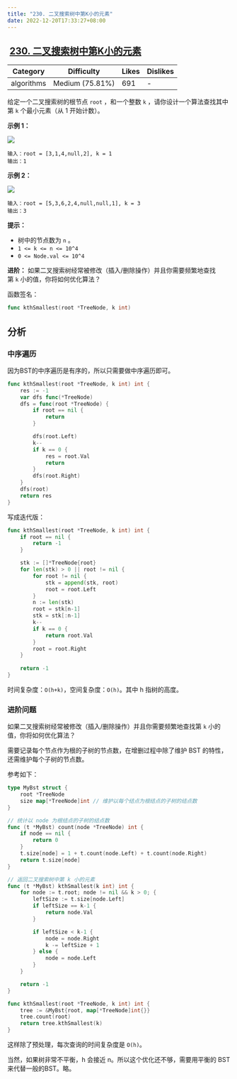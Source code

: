 ```yaml
---
title: "230. 二叉搜索树中第K小的元素"
date: 2022-12-20T17:33:27+08:00
---
```


##  [230. 二叉搜索树中第K小的元素](https://leetcode.cn/problems/kth-smallest-element-in-a-bst/description)

| Category | Difficulty | Likes | Dislikes |
| --- | --- | --- | --- |
| algorithms | Medium (75.81%) | 691 | -   |

给定一个二叉搜索树的根节点 `root` ，和一个整数 `k` ，请你设计一个算法查找其中第 `k` 个最小元素（从 1 开始计数）。

**示例 1：**

![](https://assets.leetcode.com/uploads/2021/01/28/kthtree1.jpg)

```
输入：root = [3,1,4,null,2], k = 1
输出：1
```

**示例 2：**

![](https://assets.leetcode.com/uploads/2021/01/28/kthtree2.jpg)

```
输入：root = [5,3,6,2,4,null,null,1], k = 3
输出：3
```

**提示：**

- 树中的节点数为 `n` 。
- `1 <= k <= n <= 10^4`
- `0 <= Node.val <= 10^4`

**进阶：** 如果二叉搜索树经常被修改（插入/删除操作）并且你需要频繁地查找第 `k` 小的值，你将如何优化算法？

函数签名：

```go
func kthSmallest(root *TreeNode, k int)
```

## 分析

### 中序遍历

因为BST的中序遍历是有序的，所以只需要做中序遍历即可。

```go
func kthSmallest(root *TreeNode, k int) int {
	res := -1
	var dfs func(*TreeNode)
	dfs = func(root *TreeNode) {
		if root == nil {
			return
		}

		dfs(root.Left)
		k--
		if k == 0 {
			res = root.Val
			return
		}
		dfs(root.Right)
	}
	dfs(root)
	return res
}
```

写成迭代版：

```go
func kthSmallest(root *TreeNode, k int) int {
    if root == nil {
        return -1
    }

    stk := []*TreeNode{root}
    for len(stk) > 0 || root != nil {
        for root != nil {
            stk = append(stk, root)
            root = root.Left
        }
        n := len(stk)
        root = stk[n-1]
        stk = stk[:n-1]
        k--
        if k == 0 {
            return root.Val
        }
        root = root.Right
    }
    
    return -1
}
```

时间复杂度：`O(h+k)`，空间复杂度：`O(h)`。其中 h 指树的高度。

### 进阶问题

如果二叉搜索树经常被修改（插入/删除操作）并且你需要频繁地查找第 `k` 小的值，你将如何优化算法？

需要记录每个节点作为根的子树的节点数，在增删过程中除了维护 BST 的特性，还需维护每个子树的节点数。

参考如下：

```go
type MyBst struct {
	root *TreeNode
	size map[*TreeNode]int // 维护以每个结点为根结点的子树的结点数
}

// 统计以 node 为根结点的子树的结点数
func (t *MyBst) count(node *TreeNode) int {
	if node == nil {
		return 0
	}
	t.size[node] = 1 + t.count(node.Left) + t.count(node.Right)
	return t.size[node]
}

// 返回二叉搜索树中第 k 小的元素
func (t *MyBst) kthSmallest(k int) int {
	for node := t.root; node != nil && k > 0; {
		leftSize := t.size[node.Left]
		if leftSize == k-1 {
			return node.Val
		}

		if leftSize < k-1 {
			node = node.Right
			k -= leftSize + 1
		} else {
			node = node.Left
		}
	}

	return -1
}

func kthSmallest(root *TreeNode, k int) int {
	tree := &MyBst{root, map[*TreeNode]int{}}
	tree.count(root)
	return tree.kthSmallest(k)
}
```

这样除了预处理，每次查询的时间复杂度是 `O(h)`。

当然，如果树非常不平衡，h 会接近 n。所以这个优化还不够，需要用平衡的 BST 来代替一般的BST。略。
